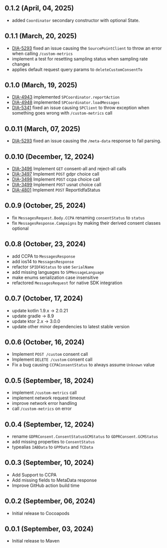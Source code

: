 ## 0.1.2 (April, 04, 2025)
* added `Coordinator` secondary constructor with optional State.

## 0.1.1 (March, 20, 2025)
* [DIA-5293](https://sourcepoint.atlassian.net/browse/DIA-5293) fixed an issue causing the `SourcePointClient` to throw an error when calling `/custom-metrics`
* implement a test for resetting sampling status when sampling rate changes
* applies default request query params to `deleteCustomConsentTo`

## 0.1.0 (March, 19, 2025)
* [DIA-4943](https://sourcepoint.atlassian.net/browse/DIA-4943) implemented `SPCoordinator.reportAction`
* [DIA-4948](https://sourcepoint.atlassian.net/browse/DIA-4948) implemented `SPCoordinator.loadMessages`
* [DIA-5341](https://sourcepoint.atlassian.net/browse/DIA-5341) fixed an issue causing `SPClient` to throw exception when something goes wrong with `/custom-metrics` call

## 0.0.11 (March, 07, 2025)
* [DIA-5293](https://sourcepoint.atlassian.net/browse/DIA-5293) fixed an issue causing the `/meta-data` response to fail parsing.

## 0.0.10 (December, 12, 2024)
* [DIA-3496](https://sourcepoint.atlassian.net/browse/DIA-3496) Implement `GET` consent-all and reject-all calls
* [DIA-3497](https://sourcepoint.atlassian.net/browse/DIA-3497) Implement `POST` gdpr choice call
* [DIA-3498](https://sourcepoint.atlassian.net/browse/DIA-3498) Implement `POST` ccpa choice call
* [DIA-3499](https://sourcepoint.atlassian.net/browse/DIA-3499) Implement `POST` usnat choice call
* [DIA-4801](https://sourcepoint.atlassian.net/browse/DIA-4801) Implement `POST` ReportIdfaStatus

## 0.0.9 (October, 25, 2024)
* fix `MessagesRequest.Body.CCPA` renaming `consentStatus` to `status`
* fix `MessagesResponse.Campaigns` by making their derived consent classes optional

## 0.0.8 (October, 23, 2024)
* add CCPA to `MessagesResponse`
* add ios14 to `MessagesResponse`
* refactor `SPIDFAStatus` to use `SerialName`
* add missing languages to `SPMessageLanguage`
* make enums serialization case insensitive
* refactored `MessagesRequest` for native SDK integration

## 0.0.7 (October, 17, 2024)
* update kotlin 1.9.x -> 2.0.21
* update gradle -> 8.9
* update ktor 2.x -> 3.0.0
* update other minor dependencies to latest stable version

## 0.0.6 (October, 16, 2024)
* Implement `POST /custom` consent call
* Implement `DELETE /custom` consent call
* Fix a bug causing `CCPAConsentStatus` to always assume `Unknown` value

## 0.0.5 (September, 18, 2024)
* implement `/custom-metrics` call
* implement network request timeout
* improve network error handling
* call `/custom-metrics` on error

## 0.0.4 (September, 12, 2024)
* rename `GDPRConsent.ConsentStatusGCMStatus` to `GDPRConsent.GCMStatus`
* add missing properties to `ConsentStatus`
* typealias `IABData` to `GPPData` and `TCData`

## 0.0.3 (September, 10, 2024)
* Add Support to CCPA
* Add missing fields to MetaData response
* Improve GitHub action build time

## 0.0.2 (September, 06, 2024)
* Initial release to Cocoapods

## 0.0.1 (September, 03, 2024)
* Initial release to Maven
